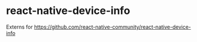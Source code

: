 # react-native-device-info
Externs for https://github.com/react-native-community/react-native-device-info
